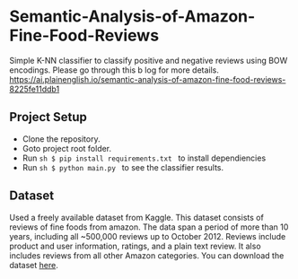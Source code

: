 # Semantic-Analysis-of-Amazon-Fine-Food-Reviews
Simple K-NN classifier to classify positive and negative reviews using BOW encodings. Please go through this b log for more details. https://ai.plainenglish.io/semantic-analysis-of-amazon-fine-food-reviews-8225fe11ddb1

## Project Setup
- Clone the repository.
- Goto project root folder.
- Run ```sh $ pip install requirements.txt ``` to install dependiencies
- Run ```sh $ python main.py ``` to see the classifier results.

## Dataset
Used a freely available dataset from Kaggle. This dataset consists of reviews of fine foods from amazon. The data span a period of more than 10 years, including all ~500,000 reviews up to October 2012.
Reviews include product and user information, ratings, and a plain text review. It also includes reviews from all other Amazon categories. You can download the dataset [here](https://www.kaggle.com/snap/amazon-fine-food-reviews).
